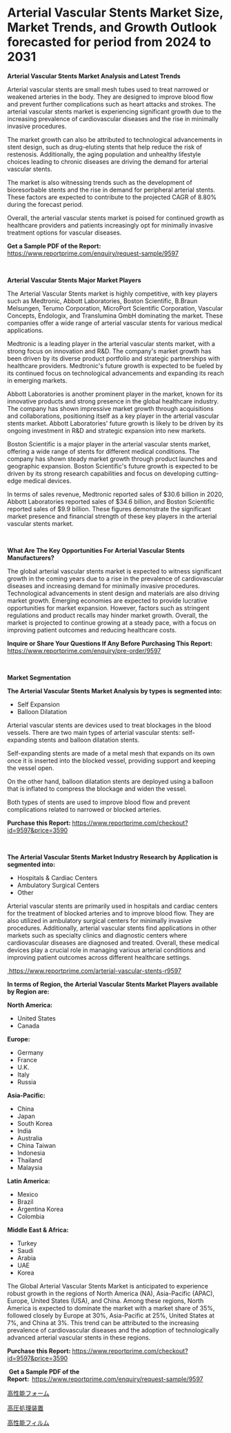 <p><h1>Arterial Vascular Stents Market Size, Market Trends, and Growth Outlook forecasted for period from 2024 to 2031</h1></p><p><strong>Arterial Vascular Stents Market Analysis and Latest Trends</strong></p>
<p><p>Arterial vascular stents are small mesh tubes used to treat narrowed or weakened arteries in the body. They are designed to improve blood flow and prevent further complications such as heart attacks and strokes. The arterial vascular stents market is experiencing significant growth due to the increasing prevalence of cardiovascular diseases and the rise in minimally invasive procedures.</p><p>The market growth can also be attributed to technological advancements in stent design, such as drug-eluting stents that help reduce the risk of restenosis. Additionally, the aging population and unhealthy lifestyle choices leading to chronic diseases are driving the demand for arterial vascular stents.</p><p>The market is also witnessing trends such as the development of bioresorbable stents and the rise in demand for peripheral arterial stents. These factors are expected to contribute to the projected CAGR of 8.80% during the forecast period.</p><p>Overall, the arterial vascular stents market is poised for continued growth as healthcare providers and patients increasingly opt for minimally invasive treatment options for vascular diseases.</p></p>
<p><strong>Get a Sample PDF of the Report:&nbsp;</strong> <a href="https://www.reportprime.com/enquiry/request-sample/9597">https://www.reportprime.com/enquiry/request-sample/9597</a></p>
<p>&nbsp;</p>
<p><strong>Arterial Vascular Stents Major Market Players</strong></p>
<p><p>The Arterial Vascular Stents market is highly competitive, with key players such as Medtronic, Abbott Laboratories, Boston Scientific, B.Braun Melsungen, Terumo Corporation, MicroPort Scientific Corporation, Vascular Concepts, Endologix, and Translumina GmbH dominating the market. These companies offer a wide range of arterial vascular stents for various medical applications.</p><p>Medtronic is a leading player in the arterial vascular stents market, with a strong focus on innovation and R&D. The company's market growth has been driven by its diverse product portfolio and strategic partnerships with healthcare providers. Medtronic's future growth is expected to be fueled by its continued focus on technological advancements and expanding its reach in emerging markets.</p><p>Abbott Laboratories is another prominent player in the market, known for its innovative products and strong presence in the global healthcare industry. The company has shown impressive market growth through acquisitions and collaborations, positioning itself as a key player in the arterial vascular stents market. Abbott Laboratories' future growth is likely to be driven by its ongoing investment in R&D and strategic expansion into new markets.</p><p>Boston Scientific is a major player in the arterial vascular stents market, offering a wide range of stents for different medical conditions. The company has shown steady market growth through product launches and geographic expansion. Boston Scientific's future growth is expected to be driven by its strong research capabilities and focus on developing cutting-edge medical devices.</p><p>In terms of sales revenue, Medtronic reported sales of $30.6 billion in 2020, Abbott Laboratories reported sales of $34.6 billion, and Boston Scientific reported sales of $9.9 billion. These figures demonstrate the significant market presence and financial strength of these key players in the arterial vascular stents market.</p></p>
<p>&nbsp;</p>
<p><strong>What Are The Key Opportunities For Arterial Vascular Stents Manufacturers?</strong></p>
<p><p>The global arterial vascular stents market is expected to witness significant growth in the coming years due to a rise in the prevalence of cardiovascular diseases and increasing demand for minimally invasive procedures. Technological advancements in stent design and materials are also driving market growth. Emerging economies are expected to provide lucrative opportunities for market expansion. However, factors such as stringent regulations and product recalls may hinder market growth. Overall, the market is projected to continue growing at a steady pace, with a focus on improving patient outcomes and reducing healthcare costs.</p></p>
<p><strong>Inquire or Share Your Questions If Any Before Purchasing This Report:</strong> <a href="https://www.reportprime.com/enquiry/pre-order/9597">https://www.reportprime.com/enquiry/pre-order/9597</a></p>
<p>&nbsp;</p>
<p><strong>Market Segmentation</strong></p>
<p><strong>The Arterial Vascular Stents Market Analysis by types is segmented into:</strong></p>
<p><ul><li>Self Expansion</li><li>Balloon Dilatation</li></ul></p>
<p><p>Arterial vascular stents are devices used to treat blockages in the blood vessels. There are two main types of arterial vascular stents: self-expanding stents and balloon dilatation stents. </p><p>Self-expanding stents are made of a metal mesh that expands on its own once it is inserted into the blocked vessel, providing support and keeping the vessel open. </p><p>On the other hand, balloon dilatation stents are deployed using a balloon that is inflated to compress the blockage and widen the vessel.</p><p>Both types of stents are used to improve blood flow and prevent complications related to narrowed or blocked arteries.</p></p>
<p><strong>Purchase this Report:&nbsp;</strong><a href="https://www.reportprime.com/checkout?id=9597&price=3590">https://www.reportprime.com/checkout?id=9597&price=3590</a></p>
<p>&nbsp;</p>
<p><strong>The Arterial Vascular Stents Market Industry Research by Application is segmented into:</strong></p>
<p><ul><li>Hospitals & Cardiac Centers</li><li>Ambulatory Surgical Centers</li><li>Other</li></ul></p>
<p><p>Arterial vascular stents are primarily used in hospitals and cardiac centers for the treatment of blocked arteries and to improve blood flow. They are also utilized in ambulatory surgical centers for minimally invasive procedures. Additionally, arterial vascular stents find applications in other markets such as specialty clinics and diagnostic centers where cardiovascular diseases are diagnosed and treated. Overall, these medical devices play a crucial role in managing various arterial conditions and improving patient outcomes across different healthcare settings.</p></p>
<p><a href="https://www.reportprime.com/arterial-vascular-stents-r9597">&nbsp;https://www.reportprime.com/arterial-vascular-stents-r9597</a></p>
<p><strong>In terms of Region, the Arterial Vascular Stents Market Players available by Region are:</strong></p>
<p>
    <p> <strong> North America: </strong>
        <ul>
            <li>United States</li>
            <li>Canada</li>
        </ul>
        </p> 
    <p> <strong> Europe: </strong>
        <ul>
            <li>Germany</li>
            <li>France</li>
            <li>U.K.</li>
            <li>Italy</li>
            <li>Russia</li>
        </ul>
        </p> 
    <p> <strong> Asia-Pacific: </strong>
        <ul>
            <li>China</li>
            <li>Japan</li>
            <li>South Korea</li>
            <li>India</li>
            <li>Australia</li>
            <li>China Taiwan</li>
            <li>Indonesia</li>
            <li>Thailand</li>
            <li>Malaysia</li>
        </ul>
        </p> 
    <p> <strong> Latin America: </strong>
        <ul>
            <li>Mexico</li>
            <li>Brazil</li>
            <li>Argentina Korea</li>
            <li>Colombia</li>
        </ul>
        </p> 
    <p> <strong> Middle East & Africa: </strong>
        <ul>
            <li>Turkey</li>
            <li>Saudi</li>
            <li>Arabia</li>
            <li>UAE</li>
            <li>Korea</li>
        </ul>
    </p>
    </p>
<p><p>The Global Arterial Vascular Stents Market is anticipated to experience robust growth in the regions of North America (NA), Asia-Pacific (APAC), Europe, United States (USA), and China. Among these regions, North America is expected to dominate the market with a market share of 35%, followed closely by Europe at 30%, Asia-Pacific at 25%, United States at 7%, and China at 3%. This trend can be attributed to the increasing prevalence of cardiovascular diseases and the adoption of technologically advanced arterial vascular stents in these regions.</p></p>
<p><strong>Purchase this Report: </strong><a href="https://www.reportprime.com/checkout?id=9597&price=3590">https://www.reportprime.com/checkout?id=9597&price=3590</a></p>
<p>&nbsp;<strong>Get a Sample PDF of the Report:&nbsp;&nbsp;</strong><a href="https://www.reportprime.com/enquiry/request-sample/9597">https://www.reportprime.com/enquiry/request-sample/9597</a></p>
<p><strong></strong></p>
<p><p><a href="https://github.com/DwightHuels1/Market-Research-Report-List-1/blob/main/416573978703.md">高性能フォーム</a></p><p><a href="https://github.com/JanickJohns/Market-Research-Report-List-1/blob/main/970022878704.md">高圧処理装置</a></p><p><a href="https://github.com/tanyaali3/Market-Research-Report-List-1/blob/main/158941278702.md">高性能フィルム</a></p></p>